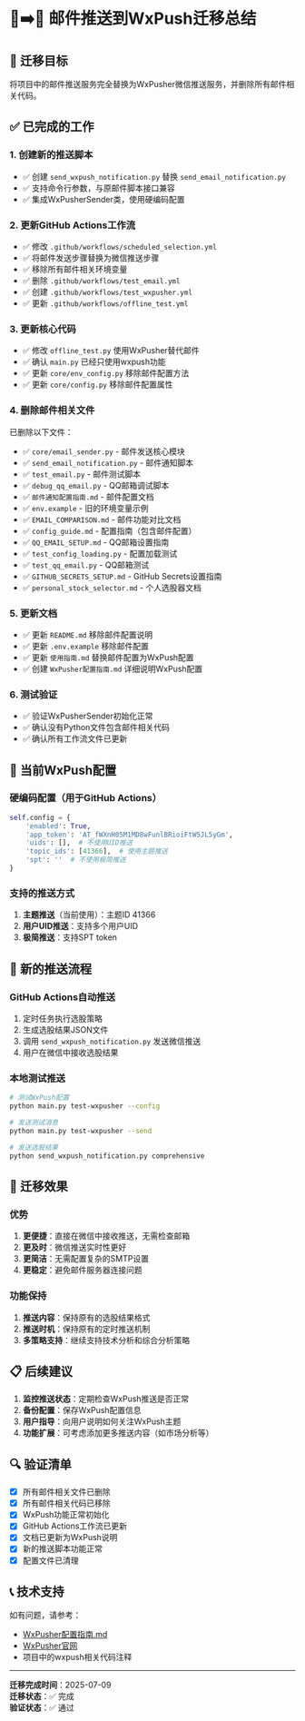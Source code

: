 # 📧➡️📱 邮件推送到WxPush迁移总结

## 🎯 迁移目标
将项目中的邮件推送服务完全替换为WxPusher微信推送服务，并删除所有邮件相关代码。

## ✅ 已完成的工作

### 1. 创建新的推送脚本
- ✅ 创建 `send_wxpush_notification.py` 替换 `send_email_notification.py`
- ✅ 支持命令行参数，与原邮件脚本接口兼容
- ✅ 集成WxPusherSender类，使用硬编码配置

### 2. 更新GitHub Actions工作流
- ✅ 修改 `.github/workflows/scheduled_selection.yml`
- ✅ 将邮件发送步骤替换为微信推送步骤
- ✅ 移除所有邮件相关环境变量
- ✅ 删除 `.github/workflows/test_email.yml`
- ✅ 创建 `.github/workflows/test_wxpusher.yml`
- ✅ 更新 `.github/workflows/offline_test.yml`

### 3. 更新核心代码
- ✅ 修改 `offline_test.py` 使用WxPusher替代邮件
- ✅ 确认 `main.py` 已经只使用wxpush功能
- ✅ 更新 `core/env_config.py` 移除邮件配置方法
- ✅ 更新 `core/config.py` 移除邮件配置属性

### 4. 删除邮件相关文件
已删除以下文件：
- ✅ `core/email_sender.py` - 邮件发送核心模块
- ✅ `send_email_notification.py` - 邮件通知脚本
- ✅ `test_email.py` - 邮件测试脚本
- ✅ `debug_qq_email.py` - QQ邮箱调试脚本
- ✅ `邮件通知配置指南.md` - 邮件配置文档
- ✅ `env.example` - 旧的环境变量示例
- ✅ `EMAIL_COMPARISON.md` - 邮件功能对比文档
- ✅ `config_guide.md` - 配置指南（包含邮件配置）
- ✅ `QQ_EMAIL_SETUP.md` - QQ邮箱设置指南
- ✅ `test_config_loading.py` - 配置加载测试
- ✅ `test_qq_email.py` - QQ邮箱测试
- ✅ `GITHUB_SECRETS_SETUP.md` - GitHub Secrets设置指南
- ✅ `personal_stock_selector.md` - 个人选股器文档

### 5. 更新文档
- ✅ 更新 `README.md` 移除邮件配置说明
- ✅ 更新 `.env.example` 移除邮件配置
- ✅ 更新 `使用指南.md` 替换邮件配置为WxPush配置
- ✅ 创建 `WxPusher配置指南.md` 详细说明WxPush配置

### 6. 测试验证
- ✅ 验证WxPusherSender初始化正常
- ✅ 确认没有Python文件包含邮件相关代码
- ✅ 确认所有工作流文件已更新

## 🔧 当前WxPush配置

### 硬编码配置（用于GitHub Actions）
```python
self.config = {
    'enabled': True,
    'app_token': 'AT_fWXnH05M1MD8wFunlBRioiFtW5JL5yGm',
    'uids': [],  # 不使用UID推送
    'topic_ids': [41366],  # 使用主题推送
    'spt': ''  # 不使用极简推送
}
```

### 支持的推送方式
1. **主题推送**（当前使用）：主题ID 41366
2. **用户UID推送**：支持多个用户UID
3. **极简推送**：支持SPT token

## 📱 新的推送流程

### GitHub Actions自动推送
1. 定时任务执行选股策略
2. 生成选股结果JSON文件
3. 调用 `send_wxpush_notification.py` 发送微信推送
4. 用户在微信中接收选股结果

### 本地测试推送
```bash
# 测试WxPush配置
python main.py test-wxpusher --config

# 发送测试消息
python main.py test-wxpusher --send

# 发送选股结果
python send_wxpush_notification.py comprehensive
```

## 🎉 迁移效果

### 优势
1. **更便捷**：直接在微信中接收推送，无需检查邮箱
2. **更及时**：微信推送实时性更好
3. **更简洁**：无需配置复杂的SMTP设置
4. **更稳定**：避免邮件服务器连接问题

### 功能保持
1. **推送内容**：保持原有的选股结果格式
2. **推送时机**：保持原有的定时推送机制
3. **多策略支持**：继续支持技术分析和综合分析策略

## 📋 后续建议

1. **监控推送状态**：定期检查WxPush推送是否正常
2. **备份配置**：保存WxPush配置信息
3. **用户指导**：向用户说明如何关注WxPush主题
4. **功能扩展**：可考虑添加更多推送内容（如市场分析等）

## 🔍 验证清单

- [x] 所有邮件相关文件已删除
- [x] 所有邮件相关代码已移除
- [x] WxPush功能正常初始化
- [x] GitHub Actions工作流已更新
- [x] 文档已更新为WxPush说明
- [x] 新的推送脚本功能正常
- [x] 配置文件已清理

## 📞 技术支持

如有问题，请参考：
- [WxPusher配置指南.md](WxPusher配置指南.md)
- [WxPusher官网](https://wxpusher.zjiecode.com/)
- 项目中的wxpush相关代码注释

---

**迁移完成时间**：2025-07-09  
**迁移状态**：✅ 完成  
**验证状态**：✅ 通过

